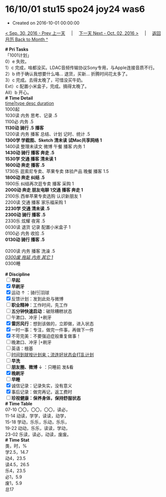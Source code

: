 # 16/10/01 stu15 spo24 joy24 was6

- Created on 2016-10-01 00:00:00

[< Sep. 30, 2016 - Prev 上一天](_archived/lifelogs/2016/09/d30.md) &nbsp; &nbsp; | &nbsp; &nbsp; [下一天 Next - Oct. 02, 2016 >](_archived/lifelogs/2016/10/d02.md) &nbsp; &nbsp; |  &nbsp; &nbsp; [返回月历 Back to Month ^](_archived/lifelogs/2016/10/index.md)
<br/><div><div/><div><b># Pri Tasks</b></div><div><div/></div><div>「1001计划」</div><div>0）e 失败。</div><div>1）c 完成，啥都没买。LDAC音频传输协议Sony专用，与Apple连接音质不行。</div><div>2）b 终于确认我想要什么咯… 退货，买新… 折腾时间花太多了。</div><div>3）c 完成。去得太晚了，可惜没买牛奶。</div><div>Ext）c 配置小米盒子，完成。搞得太晚了。</div><div>All）b 开心。</div><div><b># Time Detail</b></div><div><u>time|type desc duration</u></div><div>1000起</div><div>1030读 内务 思考、记录 .5</div><div>1100必 内务 .5</div><div><b>1130动 骑行 .5</b> <b>播客</b></div><div>1200读 内务 播客 总结、计划 记时、统计 .5</div><div><b>1300学 学截图、Sketch 清未读 试Mac共享网络 1</b></div><div>1400读 整理未读文 微博 午餐 播客 内务 1</div><div><b>1430动 骑行 播客 奔走 .5</b></div><div><b>1530学 交通 播客 清未读 1</b></div><div><b>1600动 奔走 播客 .5</b></div><div>1730乐 逛索尼专卖、苹果专卖 体验产品 晚餐 播客 1.5</div><div><b>1800动 奔走 纠结 .5</b></div><div>1900乐 纠结再次逛专卖 播客 采购 1</div><div><b>2000动 奔走 朋友电聊 1</b><b>交通 播客 奔走 1</b></div><div>2100乐 西单苹果专卖选购 认识新朋友 1</div><div>2200读 交通 播客 家乐福采购 1</div><div><b>2230学 交通 清未读 .5</b></div><div><b>2300动 骑行 播客 .5</b></div><div>2330乐 炫耀 夜宵 .5</div><div>0030读 退货 记录 配置小米盒子 1</div></div><div>0100必 内务 收拾 .5</div><div><div><b>0130动 骑行 播客 .5</b></div></div><div><br/></div><div>0200读 内务 播客 洗澡 .5</div><div><u><i>0300废 拖延 内务 其它 1</i></u></div><div>0300睡</div><div><br/></div><div><div><b># Discipline</b></div><div><b><input type="checkbox"/></b><b>早起</b></div><div><input checked="true" type="checkbox"/><b>早刷牙</b></div><div><input checked="true" type="checkbox"/>运动 ↑ ：骑行|羽球</div><div><input checked="true" type="checkbox"/>反馈计划：发到此处与微博</div><div><input type="checkbox"/><b>职业精神</b>：工作时间，先工作</div><div><input type="checkbox"/><b>五分钟快速启动</b>：破除糟糕状态</div><div><input type="checkbox"/>午漱口、冲牙 |+刷牙</div><div><input checked="true" type="checkbox"/><b>雷厉风行</b>：想到该做的，立即做，进入状态</div><div><input checked="true" type="checkbox"/>一时一事：专注，做完一件事，再做下一件</div><div><input checked="true" type="checkbox"/>不苛完美：不要强迫症般重复做事！</div><div><input type="checkbox"/>晚漱口、冲牙 |+刷牙</div><div><input type="checkbox"/>英语：根基</div><div><u><input type="checkbox"/></u><u>时间到就按计划来；流连好状态会打乱计划</u></div><div><input type="checkbox"/><b>早洗</b></div><div><b><input type="checkbox"/></b><b>朋友圈、微博</b> ↓ ：只睡前 发&amp;看</div><div><b><input checked="true" type="checkbox"/></b><b>晚刷牙</b></div><div><input type="checkbox"/><b>早睡</b></div><div><input checked="true" type="checkbox"/>诚信记录：记录失实，没有意义</div><div><input checked="true" type="checkbox"/>事后记录：做完再记，返工费时</div><div><b><input type="checkbox"/></b><b>珍视健康：保养身体，保持舒服状态</b></div><div><b># Time Table</b></div><div>07-10 〇〇，〇〇，〇〇，读必，</div><div>11-14 动读，学学，读读，动学，</div><div>15-18 学动，乐乐，乐动，乐乐，</div><div>19-22 动动，乐乐，读读，学动，</div><div>23-02 乐读，读必，动读，废废。</div><div><b># Time Stat</b></div><div>类，时，%</div><div>学2.5，14.7</div><div>动4，23.5</div><div>读4.5，26.5</div><div>乐4，23.5</div><div>必1，5.9</div><div>废1，5.9</div><div>总17</div>
